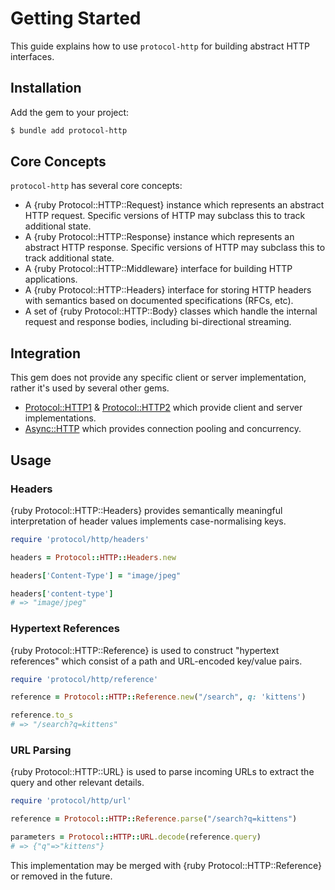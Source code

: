 # Getting Started

This guide explains how to use `protocol-http` for building abstract HTTP interfaces.

## Installation

Add the gem to your project:

~~~ bash
$ bundle add protocol-http
~~~

## Core Concepts

`protocol-http` has several core concepts:

- A {ruby Protocol::HTTP::Request} instance which represents an abstract HTTP request. Specific versions of HTTP may subclass this to track additional state.
- A {ruby Protocol::HTTP::Response} instance which represents an abstract HTTP response. Specific versions of HTTP may subclass this to track additional state.
- A {ruby Protocol::HTTP::Middleware} interface for building HTTP applications.
- A {ruby Protocol::HTTP::Headers} interface for storing HTTP headers with semantics based on documented specifications (RFCs, etc).
- A set of {ruby Protocol::HTTP::Body} classes which handle the internal request and response bodies, including bi-directional streaming.

## Integration

This gem does not provide any specific client or server implementation, rather it's used by several other gems.

- [Protocol::HTTP1](https://github.com/socketry/protocol-http1) & [Protocol::HTTP2](https://github.com/socketry/protocol-http2) which provide client and server implementations.
- [Async::HTTP](https://github.com/socketry/async-http) which provides connection pooling and concurrency.

## Usage

### Headers

{ruby Protocol::HTTP::Headers} provides semantically meaningful interpretation of header values implements case-normalising keys.

``` ruby
require 'protocol/http/headers'

headers = Protocol::HTTP::Headers.new

headers['Content-Type'] = "image/jpeg"

headers['content-type']
# => "image/jpeg"
```

### Hypertext References

{ruby Protocol::HTTP::Reference} is used to construct "hypertext references" which consist of a path and URL-encoded key/value pairs.

``` ruby
require 'protocol/http/reference'

reference = Protocol::HTTP::Reference.new("/search", q: 'kittens')

reference.to_s
# => "/search?q=kittens"
```

### URL Parsing

{ruby Protocol::HTTP::URL} is used to parse incoming URLs to extract the query and other relevant details.

``` ruby
require 'protocol/http/url'

reference = Protocol::HTTP::Reference.parse("/search?q=kittens")

parameters = Protocol::HTTP::URL.decode(reference.query)
# => {"q"=>"kittens"}
```

This implementation may be merged with {ruby Protocol::HTTP::Reference} or removed in the future.
